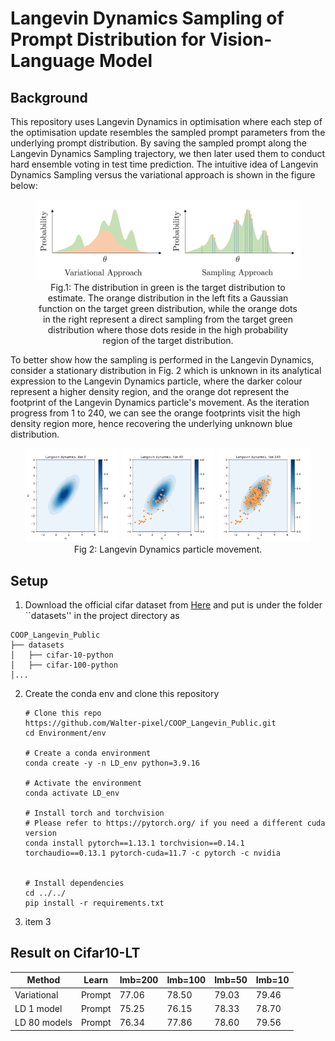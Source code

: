 
# Langevin Dynamics Sampling of Prompt Distribution for Vision-Language Model

## Background
This repository uses Langevin Dynamics in optimisation where each step of the optimisation update resembles the sampled prompt parameters from the underlying prompt distribution. By saving the sampled prompt along the Langevin Dynamics Sampling trajectory, we then later used them to conduct hard ensemble voting in test time prediction. The intuitive idea of Langevin Dynamics Sampling versus the variational approach is shown in the figure below:

<figure align="center">
  <img src="figures/variational_vs_sampling.png", style="width:450px;">
  <br> Fig.1: The distribution in green is the target distribution to estimate. The orange distribution in the left fits a Gaussian function on the target green distribution, while the orange dots in the right represent a direct sampling from the target green distribution where those dots reside in the high probability region of the target distribution.
</figure>


To better show how the sampling is performed in the Langevin Dynamics, consider a stationary distribution in Fig. 2 which is unknown in its analytical expression to the Langevin Dynamics particle, where the darker colour represent a higher density region, and the orange dot represent the footprint of the Langevin Dynamics particle's movement. As the iteration progress from 1 to 240, we can see the orange footprints visit the high density region more, hence recovering the underlying unknown blue distribution.


<p align="center">
  <img src="figures/LD_iter0.png" width="150" />
  <img src="figures/LD_iter40.png" width="150" /> 
  <img src="figures/LD_iter240.png" width="150" />
  <br>
    Fig 2: Langevin Dynamics particle movement.
</p>


## Setup

1. Download the official cifar dataset from [Here](https://www.cs.toronto.edu/~kriz/cifar.html) and put is under the folder ``datasets'' in the project directory as 
  ```
  COOP_Langevin_Public
  ├── datasets
  │   ├── cifar-10-python
  │   ├── cifar-100-python
  │...
  ```


2. Create the conda env and clone this repository

    ```
    # Clone this repo
    https://github.com/Walter-pixel/COOP_Langevin_Public.git
    cd Environment/env

    # Create a conda environment
    conda create -y -n LD_env python=3.9.16

    # Activate the environment
    conda activate LD_env

    # Install torch and torchvision
    # Please refer to https://pytorch.org/ if you need a different cuda version
    conda install pytorch==1.13.1 torchvision==0.14.1 torchaudio==0.13.1 pytorch-cuda=11.7 -c pytorch -c nvidia


    # Install dependencies
    cd ../../
    pip install -r requirements.txt

    ```
3. item 3

## Result on Cifar10-LT


| Method       | Learn   | Imb=200 | Imb=100 | Imb=50 | Imb=10 |
|--------------|---------|---------|---------|--------|--------|
| Variational  | Prompt  | 77.06   | 78.50   | 79.03  | 79.46  |
| LD 1 model   | Prompt  | 75.25   | 76.15   | 78.33  | 78.70  |
| LD 80 models | Prompt  | 76.34   | 77.86   | 78.60  | 79.56  |






